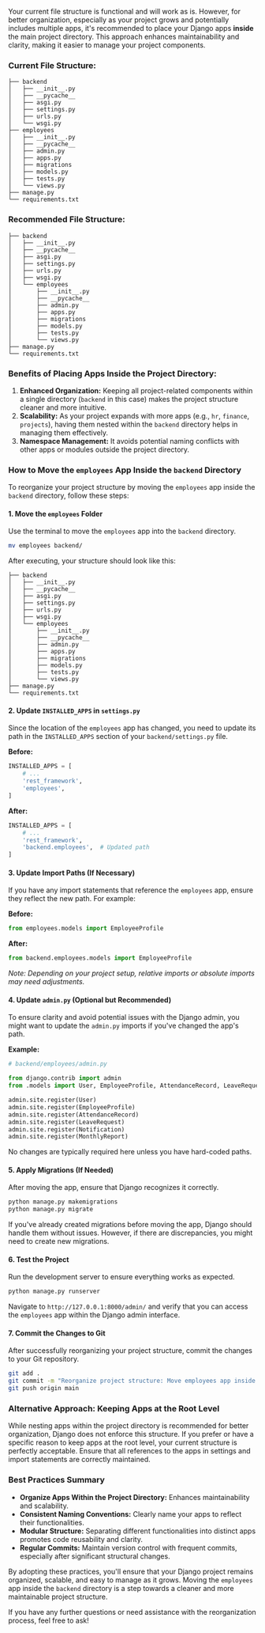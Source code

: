 Your current file structure is functional and will work as is. However, for better organization, especially as your project grows and potentially includes multiple apps, it's recommended to place your Django apps **inside** the main project directory. This approach enhances maintainability and clarity, making it easier to manage your project components.

### **Current File Structure:**

```
├── backend
│   ├── __init__.py
│   ├── __pycache__
│   ├── asgi.py
│   ├── settings.py
│   ├── urls.py
│   └── wsgi.py
├── employees
│   ├── __init__.py
│   ├── __pycache__
│   ├── admin.py
│   ├── apps.py
│   ├── migrations
│   ├── models.py
│   ├── tests.py
│   └── views.py
├── manage.py
└── requirements.txt
```

### **Recommended File Structure:**

```
├── backend
│   ├── __init__.py
│   ├── __pycache__
│   ├── asgi.py
│   ├── settings.py
│   ├── urls.py
│   ├── wsgi.py
│   └── employees
│       ├── __init__.py
│       ├── __pycache__
│       ├── admin.py
│       ├── apps.py
│       ├── migrations
│       ├── models.py
│       ├── tests.py
│       └── views.py
├── manage.py
└── requirements.txt
```

### **Benefits of Placing Apps Inside the Project Directory:**

1. **Enhanced Organization:** Keeping all project-related components within a single directory (`backend` in this case) makes the project structure cleaner and more intuitive.
2. **Scalability:** As your project expands with more apps (e.g., `hr`, `finance`, `projects`), having them nested within the `backend` directory helps in managing them effectively.
3. **Namespace Management:** It avoids potential naming conflicts with other apps or modules outside the project directory.

### **How to Move the `employees` App Inside the `backend` Directory**

To reorganize your project structure by moving the `employees` app inside the `backend` directory, follow these steps:

#### **1. Move the `employees` Folder**

Use the terminal to move the `employees` app into the `backend` directory.

```bash
mv employees backend/
```

After executing, your structure should look like this:

```
├── backend
│   ├── __init__.py
│   ├── __pycache__
│   ├── asgi.py
│   ├── settings.py
│   ├── urls.py
│   ├── wsgi.py
│   └── employees
│       ├── __init__.py
│       ├── __pycache__
│       ├── admin.py
│       ├── apps.py
│       ├── migrations
│       ├── models.py
│       ├── tests.py
│       └── views.py
├── manage.py
└── requirements.txt
```

#### **2. Update `INSTALLED_APPS` in `settings.py`**

Since the location of the `employees` app has changed, you need to update its path in the `INSTALLED_APPS` section of your `backend/settings.py` file.

**Before:**

```python
INSTALLED_APPS = [
    # ...
    'rest_framework',
    'employees',
]
```

**After:**

```python
INSTALLED_APPS = [
    # ...
    'rest_framework',
    'backend.employees',  # Updated path
]
```

#### **3. Update Import Paths (If Necessary)**

If you have any import statements that reference the `employees` app, ensure they reflect the new path. For example:

**Before:**

```python
from employees.models import EmployeeProfile
```

**After:**

```python
from backend.employees.models import EmployeeProfile
```

*Note: Depending on your project setup, relative imports or absolute imports may need adjustments.*

#### **4. Update `admin.py` (Optional but Recommended)**

To ensure clarity and avoid potential issues with the Django admin, you might want to update the `admin.py` imports if you've changed the app's path.

**Example:**

```python
# backend/employees/admin.py

from django.contrib import admin
from .models import User, EmployeeProfile, AttendanceRecord, LeaveRequest, Notification, MonthlyReport

admin.site.register(User)
admin.site.register(EmployeeProfile)
admin.site.register(AttendanceRecord)
admin.site.register(LeaveRequest)
admin.site.register(Notification)
admin.site.register(MonthlyReport)
```

No changes are typically required here unless you have hard-coded paths.

#### **5. Apply Migrations (If Needed)**

After moving the app, ensure that Django recognizes it correctly.

```bash
python manage.py makemigrations
python manage.py migrate
```

If you've already created migrations before moving the app, Django should handle them without issues. However, if there are discrepancies, you might need to create new migrations.

#### **6. Test the Project**

Run the development server to ensure everything works as expected.

```bash
python manage.py runserver
```

Navigate to `http://127.0.0.1:8000/admin/` and verify that you can access the `employees` app within the Django admin interface.

#### **7. Commit the Changes to Git**

After successfully reorganizing your project structure, commit the changes to your Git repository.

```bash
git add .
git commit -m "Reorganize project structure: Move employees app inside backend directory"
git push origin main
```

### **Alternative Approach: Keeping Apps at the Root Level**

While nesting apps within the project directory is recommended for better organization, Django does not enforce this structure. If you prefer or have a specific reason to keep apps at the root level, your current structure is perfectly acceptable. Ensure that all references to the apps in settings and import statements are correctly maintained.

### **Best Practices Summary**

- **Organize Apps Within the Project Directory:** Enhances maintainability and scalability.
- **Consistent Naming Conventions:** Clearly name your apps to reflect their functionalities.
- **Modular Structure:** Separating different functionalities into distinct apps promotes code reusability and clarity.
- **Regular Commits:** Maintain version control with frequent commits, especially after significant structural changes.

By adopting these practices, you'll ensure that your Django project remains organized, scalable, and easy to manage as it grows. Moving the `employees` app inside the `backend` directory is a step towards a cleaner and more maintainable project structure.

If you have any further questions or need assistance with the reorganization process, feel free to ask!